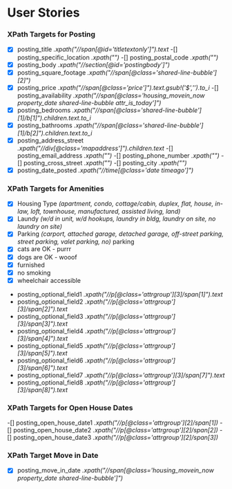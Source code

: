 # User Stories

### XPath Targets for Posting

-[x] posting_title _.xpath("//span[@id='titletextonly']").text_
-[] posting_specific_location _.xpath("")_
-[] posting_postal_code _.xpath("")_
-[x] posting_body _.xpath("//section[@id='postingbody']")_
-[x] posting_square_footage _.xpath("//span[@class='shared-line-bubble'][2]")_
-[x] posting_price _.xpath("//span[@class='price']").text.gsub!('$','').to_i_
-[] posting_availability _.xpath("//span[@class='housing_movein_now property_date shared-line-bubble attr_is_today']")_
-[x] posting_bedrooms _.xpath("//span[@class='shared-line-bubble'][1]/b[1]").children.text.to_i_
-[x] posting_bathrooms _.xpath("//span[@class='shared-line-bubble'][1]/b[2]").children.text.to_i_
-[x] posting_address_street _.xpath("//div[@class='mapaddress']").children.text_
-[] posting_email_address _.xpath("")_
-[] posting_phone_number _.xpath("")_
-[] posting_cross_street _.xpath("")_
-[] posting_city _.xpath("")_
-[x] posting_date_posted _.xpath("//time[@class='date timeago']")_

### XPath Targets for Amenities
-[x] Housing Type _(apartment, condo, cottage/cabin, duplex, flat, house, in-law, loft, townhouse, manufactured, assisted living, land)_
-[x] Laundy _(w/d in unit, w/d hookups, laundry in bldg, laundry on site, no laundry on site)_
-[x] Parking _(carport, attached garage, detached garage, off-street parking, street parking, valet parking, no)_ parking
-[x] cats are OK - purrr
-[x] dogs are OK - wooof
-[x] furnished
-[x] no smoking
-[x] wheelchair accessible

* posting_optional_field1 _.xpath("//p[@class='attrgroup'][3]/span[1]").text_
* posting_optional_field2 _.xpath("//p[@class='attrgroup'][3]/span[2]").text_
* posting_optional_field3 _.xpath("//p[@class='attrgroup'][3]/span[3]").text_
* posting_optional_field4 _.xpath("//p[@class='attrgroup'][3]/span[4]").text_
* posting_optional_field5 _.xpath("//p[@class='attrgroup'][3]/span[5]").text_
* posting_optional_field6 _.xpath("//p[@class='attrgroup'][3]/span[6]").text_
* posting_optional_field7 _.xpath("//p[@class='attrgroup'][3]/span[7]").text_
* posting_optional_field8 _.xpath("//p[@class='attrgroup'][3]/span[8]").text_

### XPath Targets for Open House Dates
-[] posting_open_house_date1 _.xpath("//p[@class='attrgroup'][2]/span[1])_
-[] posting_open_house_date2 _.xpath("//p[@class='attrgroup'][2]/span[2])_
-[] posting_open_house_date3 _.xpath("//p[@class='attrgroup'][2]/span[3])_

### XPath Target Move in Date
-[x] posting_move_in_date _.xpath("//span[@class='housing_movein_now property_date shared-line-bubble']")_
